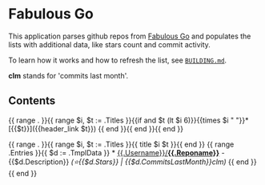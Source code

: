 # Fabulous Go

This application parses github repos from [Fabulous Go](https://github.com/avelino/awesome-go) and populates the lists with additional data, like stars count and commit activity.

To learn how it works and how to refresh the list, see [`BUILDING.md`](https://github.com/yamnikov-oleg/fabulous-go/blob/master/BUILDING.md).

**clm** stands for 'commits last month'.

## Contents
{{ range . }}{{ range $i, $t := .Titles }}{{if and $t (lt $i 6)}}{{times $i "  "}}* [{{$t}}]({{header_link $t}})
{{ end }}{{ end }}{{ end }}

{{ range . }}{{ range $i, $t := .Titles }}{{ title $i $t }}{{ end }}
{{ range .Entries }}{{ $d := .TmplData }}  * [{{.Username}}/**{{.Reponame}}**](https://github.com/{{.Username}}/{{.Reponame}}) - {{$d.Description}} *(:star:{{$d.Stars}} | {{$d.CommitsLastMonth}}clm)*
{{ end }}
{{ end }}
